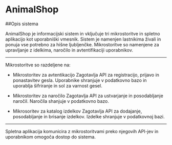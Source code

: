 # AnimalShop
##Opis sistema

AnimalShop je informacijski sistem in vključuje tri mikrostoritve in spletno aplikacijo kot uporabniški vmesnik. Sistem je namenjen lastnikima živali in ponuja vse potrebno za hišne ljubljenčke. Mikrostoritve so namenjene za upravljanje z idelkima, naročilo in avtentifikaciji uporabnikov.

---
Mikrostoritve so razdeljene na:
* Mikrostoritev za avtentikacijo 
    Zagotavlja API za registracijo, prijavo in ponastavitev gesla. Uporabnike shranjuje v podatkovno bazo in uporablja šifriranje in sol za varnost gesel.

* Mikrostoritev za naročilo
    Zagotavlja API za ustvarjanje in posodabljanje naročil. Naročila shanjuje v podatkovno bazo.

* Mikrosoritev za katalog izdelkov
    Zagotavlja API za dodajanje, posodabljanje in brisanje izdelkov. Izdelke shranjuje v podatkovnoj bazi.

---

Spletna aplikacija komunicira z mikrostoritvami preko njegovih API-jev in uporabnikom omogoča dostop do sistema.
